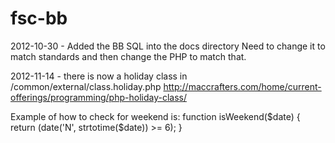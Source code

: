 fsc-bb
======
2012-10-30 - Added the BB SQL into the docs directory
Need to change it to match standards and then change the PHP to match that.

2012-11-14 - there is now a holiday class in /common/external/class.holiday.php
http://maccrafters.com/home/current-offerings/programming/php-holiday-class/

Example of how to check for weekend is:
function isWeekend($date) {
    return (date('N', strtotime($date)) >= 6);
}
